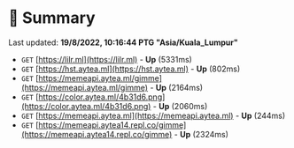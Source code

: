 # 📖 Summary
Last updated: **19/8/2022, 10:16:44 PTG "Asia/Kuala_Lumpur"**

- `GET` [https://lilr.ml](https://lilr.ml) - **Up** (5331ms)
- `GET` [https://hst.aytea.ml](https://hst.aytea.ml) - **Up** (802ms)
- `GET` [https://memeapi.aytea.ml/gimme](https://memeapi.aytea.ml/gimme) - **Up** (2164ms)
- `GET` [https://color.aytea.ml/4b31d6.png](https://color.aytea.ml/4b31d6.png) - **Up** (2060ms)
- `GET` [https://memeapi.aytea.ml](https://memeapi.aytea.ml) - **Up** (244ms)
- `GET` [https://memeapi.aytea14.repl.co/gimme](https://memeapi.aytea14.repl.co/gimme) - **Up** (2324ms)
